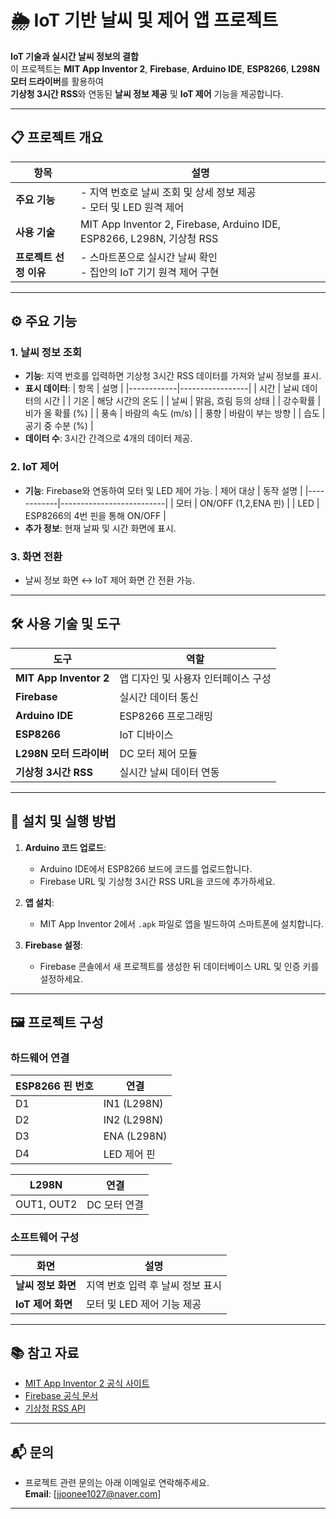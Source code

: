 # 🌦️ IoT 기반 날씨 및 제어 앱 프로젝트

**IoT 기술과 실시간 날씨 정보의 결합**  
이 프로젝트는 **MIT App Inventor 2**, **Firebase**, **Arduino IDE**, **ESP8266**, **L298N 모터 드라이버**를 활용하여  
**기상청 3시간 RSS**와 연동된 **날씨 정보 제공** 및 **IoT 제어** 기능을 제공합니다.

---

## 📋 프로젝트 개요

| **항목**            | **설명**                                                                 |
|---------------------|-------------------------------------------------------------------------|
| **주요 기능**        | - 지역 번호로 날씨 조회 및 상세 정보 제공<br>- 모터 및 LED 원격 제어                             |
| **사용 기술**        | MIT App Inventor 2, Firebase, Arduino IDE, ESP8266, L298N, 기상청 RSS        |
| **프로젝트 선정 이유**| - 스마트폰으로 실시간 날씨 확인<br>- 집안의 IoT 기기 원격 제어 구현                           |

---

## ⚙️ 주요 기능

### 1. **날씨 정보 조회**
- **기능**: 지역 번호를 입력하면 기상청 3시간 RSS 데이터를 가져와 날씨 정보를 표시.
- **표시 데이터**:
    | 항목        | 설명            |
    |------------|-----------------|
    | 시간        | 날씨 데이터의 시간 |
    | 기온        | 해당 시간의 온도  |
    | 날씨        | 맑음, 흐림 등의 상태 |
    | 강수확률     | 비가 올 확률 (%) |
    | 풍속        | 바람의 속도 (m/s) |
    | 풍향        | 바람이 부는 방향   |
    | 습도        | 공기 중 수분 (%)  |
- **데이터 수**: 3시간 간격으로 4개의 데이터 제공.

### 2. **IoT 제어**
- **기능**: Firebase와 연동하여 모터 및 LED 제어 가능.
    | 제어 대상    | 동작 설명                  |
    |------------|--------------------------|
    | 모터        | ON/OFF (1,2,ENA 핀) |
    | LED         | ESP8266의 4번 핀을 통해 ON/OFF |
- **추가 정보**: 현재 날짜 및 시간 화면에 표시.

### 3. **화면 전환**
- 날씨 정보 화면 ↔ IoT 제어 화면 간 전환 가능.

---

## 🛠️ 사용 기술 및 도구

| 도구                  | 역할                                  |
|-----------------------|-------------------------------------|
| **MIT App Inventor 2**| 앱 디자인 및 사용자 인터페이스 구성      |
| **Firebase**           | 실시간 데이터 통신                    |
| **Arduino IDE**        | ESP8266 프로그래밍                  |
| **ESP8266**            | IoT 디바이스                       |
| **L298N 모터 드라이버** | DC 모터 제어 모듈                   |
| **기상청 3시간 RSS**    | 실시간 날씨 데이터 연동                 |

---

## 🚀 설치 및 실행 방법

1. **Arduino 코드 업로드**:
    - Arduino IDE에서 ESP8266 보드에 코드를 업로드합니다.
    - Firebase URL 및 기상청 3시간 RSS URL을 코드에 추가하세요.

2. **앱 설치**:
    - MIT App Inventor 2에서 `.apk` 파일로 앱을 빌드하여 스마트폰에 설치합니다.

3. **Firebase 설정**:
    - Firebase 콘솔에서 새 프로젝트를 생성한 뒤 데이터베이스 URL 및 인증 키를 설정하세요.

---

## 🖼️ 프로젝트 구성

### 하드웨어 연결
| **ESP8266 핀 번호** | **연결**            |
|---------------------|--------------------|
| D1                  | IN1 (L298N)        |
| D2                  | IN2 (L298N)        |
| D3                  | ENA (L298N)        |
| D4                  | LED 제어 핀         |

| **L298N**          | **연결**           |
|---------------------|--------------------|
| OUT1, OUT2          | DC 모터 연결        |

### 소프트웨어 구성
| **화면**          | **설명**            |
|-------------------|--------------------|
| **날씨 정보 화면** | 지역 번호 입력 후 날씨 정보 표시 |
| **IoT 제어 화면**  | 모터 및 LED 제어 기능 제공  |

---

## 📚 참고 자료

- [MIT App Inventor 2 공식 사이트](http://appinventor.mit.edu/)
- [Firebase 공식 문서](https://firebase.google.com/docs)
- [기상청 RSS API](https://www.kma.go.kr/weather/lifenindustry/sevice_rss.jsp)

---

## 📬 문의

- 프로젝트 관련 문의는 아래 이메일로 연락해주세요.  
  **Email**: [jjoonee1027@naver.com]

---
